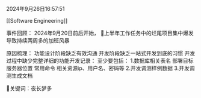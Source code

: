 2024年9月26日16:57:51

[[Software Engineering]]


事件回顾：
2024年9月20日前后开始，
🐛上半年工作任务中的烂尾项目集中爆发
导致持续两周多的加班风暴

原因梳理：
功能设计阶段缺乏有效沟通
开发阶段缺乏一站式开发到底的习惯
开发过程中缺少完整详细的功能开发记录：
至少要包括：
1.数据库相关表名 部署目标服务器位置 常用命令 相关资源ip、用户名、密码等
2.开发调测样例数据
3.开发调测生成文档

💩关键词：夜长梦多

